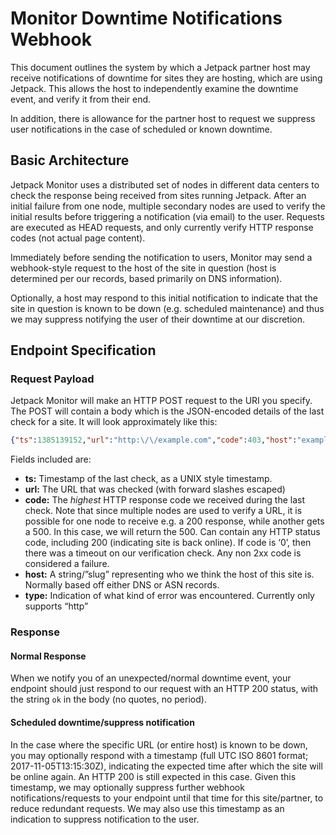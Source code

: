 # Monitor Downtime Notifications Webhook

This document outlines the system by which a Jetpack partner host may receive notifications of downtime for sites they are hosting, which are using Jetpack. This allows the host to independently examine the downtime event, and verify it from their end.

In addition, there is allowance for the partner host to request we suppress user notifications in the case of scheduled or known downtime.

## Basic Architecture

Jetpack Monitor uses a distributed set of nodes in different data centers to check the response being received from sites running Jetpack. After an initial failure from one node, multiple secondary nodes are used to verify the initial results before triggering a notification (via email) to the user. Requests are executed as HEAD requests, and only currently verify HTTP response codes (not actual page content).

Immediately before sending the notification to users, Monitor may send a webhook-style request to the host of the site in question (host is determined per our records, based primarily on DNS information).

Optionally, a host may respond to this initial notification to indicate that the site in question is known to be down (e.g. scheduled maintenance) and thus we may suppress notifying the user of their downtime at our discretion.

## Endpoint Specification

### Request Payload

Jetpack Monitor will make an HTTP POST request to the URI you specify. The POST will contain a body which is the JSON-encoded details of the last check for a site. It will look approximately like this:

```json
{"ts":1385139152,"url":"http:\/\/example.com","code":403,"host":"example","type":"http"}
```


Fields included are:

* **ts:** Timestamp of the last check, as a UNIX style timestamp.
* **url:** The URL that was checked (with forward slashes escaped)
* **code:** The _highest_ HTTP response code we received during the last check. Note that since multiple nodes are used to verify a URL, it is possible for one node to receive e.g. a 200 response, while another gets a 500. In this case, we will return the 500. Can contain any HTTP status code, including 200 (indicating site is back online). If code is ‘0’, then there was a timeout on our verification check. Any non 2xx code is considered a failure.
* **host:** A string/”slug” representing who we think the host of this site is. Normally based off either DNS or ASN records.
* **type:** Indication of what kind of error was encountered. Currently only supports “http”

### Response

#### Normal Response

When we notify you of an unexpected/normal downtime event, your endpoint should just respond to our request with an HTTP 200 status, with the string `ok` in the body (no quotes, no period).

#### Scheduled downtime/suppress notification

In the case where the specific URL (or entire host) is known to be down, you may optionally respond with a timestamp (full UTC ISO 8601 format; 2017-11-05T13:15:30Z), indicating the expected time after which the site will be online again. An HTTP 200 is still expected in this case. Given this timestamp, we may optionally suppress further webhook notifications/requests to your endpoint until that time for this site/partner, to reduce redundant requests. We may also use this timestamp as an indication to suppress notification to the user.
